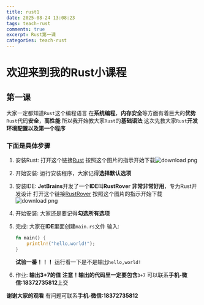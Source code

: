 ```yaml
---
title: rust1
date: 2025-08-24 13:08:23
tags: teach-rust
comments: true
excerpt: Rust第一课
categories: teach-rust
---
```


# 欢迎来到我的Rust小课程

## 第一课

大家一定都知道`Rust`这个编程语言
在**系统编程**，**内存安全**等方面有着巨大的**优势**
`Rust`代码**安全**，**高性能**
所以我开始教大家`Rust`的**基础语法**
这次先教大家`Rust`**开发环境配置以及第一个程序**

### 下面是具体步骤

1. 安装Rust:
   打开这个链接[Rust](https://www.rust-lang.org/)
   按照这个图片的指示开始下载![download png](https://wushicheems.github.io/1/rustd.png)

2. 开始安装:
   运行安装程序，大家记得**选择默认选项**

3. 安装IDE:
   **JetBrains**开发了一个**IDE**叫**RustRover**
   **非常非常好用**，专为Rust开发设计
   打开这个链接[RustRover](https://jetbrains.com/rustrover)
   按照这个图片的指示开始下载![download png](https://wushicheems.github.io/1/rustroverd.png)

4. 开始安装:
   大家还是要记得**勾选所有选项**

5. 完成:
   大家在**IDE**里面创建`main.rs`文件
   输入:
   ```rs
   fn main() {
       println!("hello,world!");
   }
   ```
   
   **试验一番！！！**
   运行看一下是不是输出`hello,world!`

6. 作业:
   **输出3+7的值**
   **注意！输出的代码里一定要包含**`3+7`
   可以联系**手机-微信:18372735812**上交

**谢谢大家的观看**
有问题可联系**手机-微信:18372735812**